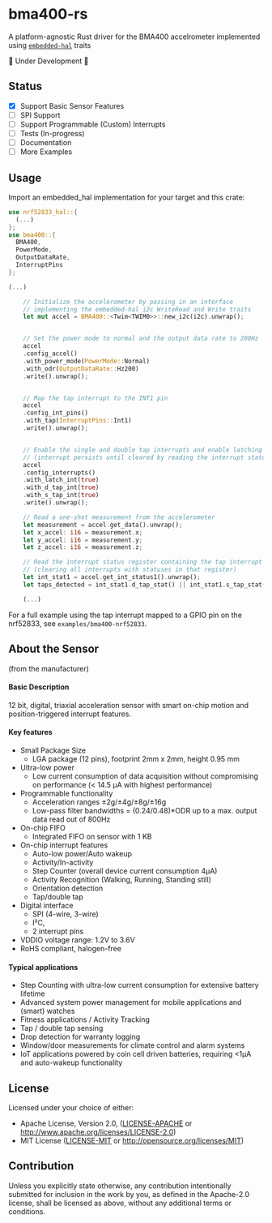# bma400-rs
A platform-agnostic Rust driver for the BMA400 accelrometer implemented using [`embedded-hal`](https://github.com/japaric/embedded-hal) traits

🚧 Under Development 🚧

## Status

- [x] Support Basic Sensor Features
- [ ] SPI Support
- [ ] Support Programmable (Custom) Interrupts
- [ ] Tests (In-progress)
- [ ] Documentation
- [ ] More Examples

## Usage

Import an embedded_hal implementation for your target and this crate: 

```rust
use nrf52833_hal::{
  (...)
};
use bma400::{
  BMA400, 
  PowerMode, 
  OutputDataRate, 
  InterruptPins
};

(...)

    // Initialize the accelerometer by passing in an interface 
    // implementing the embedded-hal i2c WriteRead and Write traits
    let mut accel = BMA400::<Twim<TWIM0>>::new_i2c(i2c).unwrap();


    // Set the power mode to normal and the output data rate to 200Hz
    accel
    .config_accel()
    .with_power_mode(PowerMode::Normal)
    .with_odr(OutputDataRate::Hz200)
    .write().unwrap();


    // Map the tap interrupt to the INT1 pin
    accel
    .config_int_pins()
    .with_tap(InterruptPins::Int1)
    .write().unwrap();


    // Enable the single and double tap interrupts and enable latching
    // (interrupt persists until cleared by reading the interrupt status register)
    accel
    .config_interrupts()
    .with_latch_int(true)
    .with_d_tap_int(true)
    .with_s_tap_int(true)
    .write().unwrap();

    // Read a one-shot measurement from the accelerometer
    let measurement = accel.get_data().unwrap();
    let x_accel: i16 = measurement.x;
    let y_accel: i16 = measurement.y;
    let z_accel: i16 = measurement.z;

    // Read the interrupt status register containing the tap interrupt
    // (clearing all interrupts with statuses in that register)
    let int_stat1 = accel.get_int_status1().unwrap();
    let taps_detected = int_stat1.d_tap_stat() || int_stat1.s_tap_stat();

    (...)

```
For a full example using the tap interrupt mapped to a GPIO pin on the nrf52833, see `examples/bma400-nrf52833`.

## About the Sensor 

 (from the manufacturer)

#### Basic Description
12 bit, digital, triaxial acceleration sensor with smart on-chip motion and position-triggered interrupt features.

#### Key features
- Small Package Size 
  - LGA package (12 pins), footprint 2mm x 2mm, height 0.95 mm
- Ultra-low power
  - Low current consumption of data acquisition without compromising on performance (< 14.5 µA with highest performance)
- Programmable functionality
  - Acceleration ranges ±2g/±4g/±8g/±16g
  - Low-pass filter bandwidths = (0.24/0.48)*ODR up to a max. output data read out of 800Hz
- On-chip FIFO
  - Integrated FIFO on sensor with 1 KB
- On-chip interrupt features
  - Auto-low power/Auto wakeup
  - Activity/In-activity
  - Step Counter (overall device current consumption 4µA)
  - Activity Recognition (Walking, Running, Standing still)
  - Orientation detection
  - Tap/double tap
- Digital interface
  - SPI (4-wire, 3-wire)
  - I²C, 
  - 2 interrupt pins
- VDDIO voltage range: 1.2V to 3.6V
- RoHS compliant, halogen-free

#### Typical applications
- Step Counting with ultra-low current consumption for extensive battery lifetime
- Advanced system power management for mobile applications and (smart) watches
- Fitness applications / Activity Tracking
- Tap / double tap sensing
- Drop detection for warranty logging
- Window/door measurements for climate control and alarm systems
- IoT applications powered by coin cell driven batteries, requiring <1µA and auto-wakeup
functionality

## License
Licensed under your choice of either:
- Apache License, Version 2.0, ([LICENSE-APACHE](LICENSE-APACHE) or http://www.apache.org/licenses/LICENSE-2.0)
- MIT License ([LICENSE-MIT](LICENSE-MIT) or http://opensource.org/licenses/MIT) 

## Contribution

Unless you explicitly state otherwise, any contribution intentionally submitted
for inclusion in the work by you, as defined in the Apache-2.0 license, shall be
licensed as above, without any additional terms or conditions.
